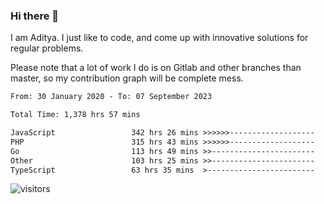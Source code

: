 ### Hi there 👋

I am Aditya. I just like to code, and come up with innovative solutions for regular problems.

Please note that a lot of work I do is on Gitlab and other branches than master, so my contribution graph will be complete mess.

<!--START_SECTION:waka-->

```txt
From: 30 January 2020 - To: 07 September 2023

Total Time: 1,378 hrs 57 mins

JavaScript                 342 hrs 26 mins >>>>>>-------------------   24.83 %
PHP                        315 hrs 43 mins >>>>>>-------------------   22.90 %
Go                         113 hrs 49 mins >>-----------------------   08.25 %
Other                      103 hrs 25 mins >>-----------------------   07.50 %
TypeScript                 63 hrs 35 mins  >------------------------   04.61 %
```

<!--END_SECTION:waka-->

![visitors](https://visitor-badge.glitch.me/badge?page_id=BrainBuzzer.visitor-badge&left_color=green&right_color=red)
